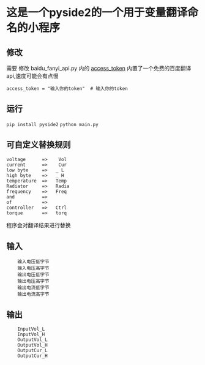 # 这是一个pyside2的一个用于变量翻译命名的小程序

## 修改

需要 修改 baidu_fanyi_api.py 内的  [access_token](https://ai.baidu.com/ai-doc/REFERENCE/Ck3dwjhhu)
内置了一个免费的百度翻译api,速度可能会有点慢
```
access_token = "输入你的token"  # 输入你的token
```


## 运行

`pip install pyside2`
`python main.py`

## 可自定义替换规则

```
voltage      =>    Vol    
current      =>    Cur    
low byte     =>   _ L    
high byte    =>   _ H    
temperature  =>   Temp    
Radiator     =>   Radia    
frequency    =>   Freq    
and          =>            
of           =>            
controller   =>   Ctrl                
torque       =>   torq    
```

程序会对翻译结果进行替换

## 输入

```
    输入电压低字节
    输入电压高字节
    输出电压低字节
    输出电压高字节
    输出电流低字节
    输出电流高字节
```

## 输出

```
    InputVol_L
    InputVol_H
    OutputVol_L
    OutputVol_H
    OutputCur_L
    OutputCur_H

```
